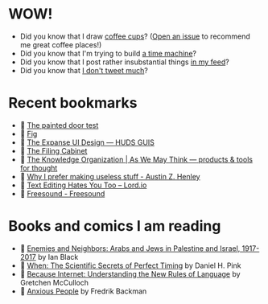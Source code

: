 # WOW!

- Did you know that I draw [coffee cups](https://papercups.mamuso.net/)? ([Open an issue](https://github.com/mamuso/papercups/issues) to recommend me great coffee places!)
- Did you know that I'm trying to build [a time machine](https://github.com/mamuso/fluxcapacitor)?
- Did you know that I post rather insubstantial things [in my feed](https://feed.mamuso.net/)?
- Did you know that [I don't tweet much](https://twitter.com/mamuso)?

# Recent bookmarks

- 👀 [The painted door test](https://briandavidhall.com/the-painted-door-test/)
- 👀 [Fig](https://fig.io/)
- 👀 [The Expanse UI Design — HUDS GUIS](https://www.hudsandguis.com/home/2021/theexpanse)
- 👀 [The Filing Cabinet](https://placesjournal.org/article/the-filing-cabinet-and-20th-century-information-infrastructure/?cn-reloaded=1&cn-reloaded=1)
- 👀 [The Knowledge Organization | As We May Think — products & tools for thought](https://fibery.io/blog/the-knowledge-organization/)
- 👀 [Why I prefer making useless stuff - Austin Z. Henley](https://web.eecs.utk.edu/~azh/blog/makinguselessstuff.html)
- 👀 [Text Editing Hates You Too – Lord.io](https://lord.io/text-editing-hates-you-too/)
- 👀 [Freesound - Freesound](https://freesound.org/)


# Books and comics I am reading

- 📘 [Enemies and Neighbors: Arabs and Jews in Palestine and Israel, 1917-2017](https://www.goodreads.com/book/show/36523502) by Ian   Black
- 📘 [When: The Scientific Secrets of Perfect Timing](https://www.goodreads.com/book/show/35786699) by Daniel H. Pink
- 📘 [Because Internet: Understanding the New Rules of Language](https://www.goodreads.com/book/show/37834053) by Gretchen McCulloch
- 📘 [Anxious People](https://www.goodreads.com/book/show/49534036) by Fredrik Backman

